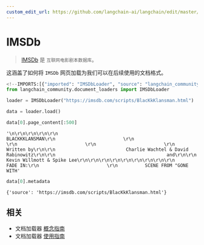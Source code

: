 ```yaml
---
custom_edit_url: https://github.com/langchain-ai/langchain/edit/master/docs/docs/integrations/document_loaders/imsdb.ipynb
---
```

# IMSDb

>[IMSDb](https://imsdb.com/) 是 `互联网电影剧本数据库`。

这涵盖了如何将 `IMSDb` 网页加载为我们可以在后续使用的文档格式。


```python
<!--IMPORTS:[{"imported": "IMSDbLoader", "source": "langchain_community.document_loaders", "docs": "https://python.langchain.com/api_reference/community/document_loaders/langchain_community.document_loaders.imsdb.IMSDbLoader.html", "title": "IMSDb"}]-->
from langchain_community.document_loaders import IMSDbLoader
```


```python
loader = IMSDbLoader("https://imsdb.com/scripts/BlacKkKlansman.html")
```


```python
data = loader.load()
```


```python
data[0].page_content[:500]
```



```output
'\n\r\n\r\n\r\n\r\n                                    BLACKKKLANSMAN\r\n                         \r\n                         \r\n                         \r\n                         \r\n                                      Written by\r\n\r\n                          Charlie Wachtel & David Rabinowitz\r\n\r\n                                         and\r\n\r\n                              Kevin Willmott & Spike Lee\r\n\r\n\r\n\r\n\r\n\r\n\r\n\r\n\r\n                         FADE IN:\r\n                         \r\n          SCENE FROM "GONE WITH'
```



```python
data[0].metadata
```



```output
{'source': 'https://imsdb.com/scripts/BlacKkKlansman.html'}
```



## 相关

- 文档加载器 [概念指南](/docs/concepts/#document-loaders)
- 文档加载器 [使用指南](/docs/how_to/#document-loaders)
